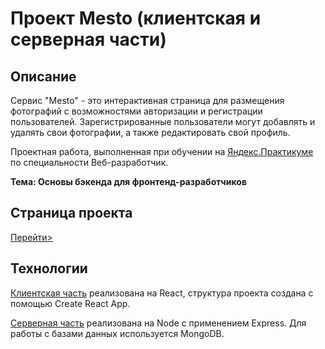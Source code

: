 # Проект Mesto (клиентская и серверная части)

## Описание

Сервис "Mesto" - это интерактивная страница для размещения фотографий
с возможностями авторизации и регистрации пользователей.
Зарегистрированные пользователи могут добавлять и удалять свои фотографии,
а также редактировать свой профиль.

Проектная работа, выполненная при обучении
на [Яндекс.Практикуме](https://praktikum.yandex.ru/)
по специальности Веб-разработчик.

**Тема: Основы бэкенда для фронтенд-разработчиков**


## Страница проекта

[Перейти>](https://kirill25111.students.nomoredomains.work/)


## Технологии

[Клиентская часть](./frontend) реализована на React,
структура проекта создана с помощью Create React App.

[Серверная часть](./backend) реализована на Node с применением Express.
Для работы с базами данных используется MongoDB.


